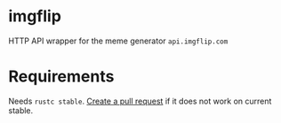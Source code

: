 [//]: # (README for crates.io)

imgflip
==========

HTTP API wrapper for the meme generator `api.imgflip.com`

# Requirements

Needs `rustc stable`. [Create a pull request](https://github.com/robo9k/imgflip.rs/compare) if it does not work on current stable.